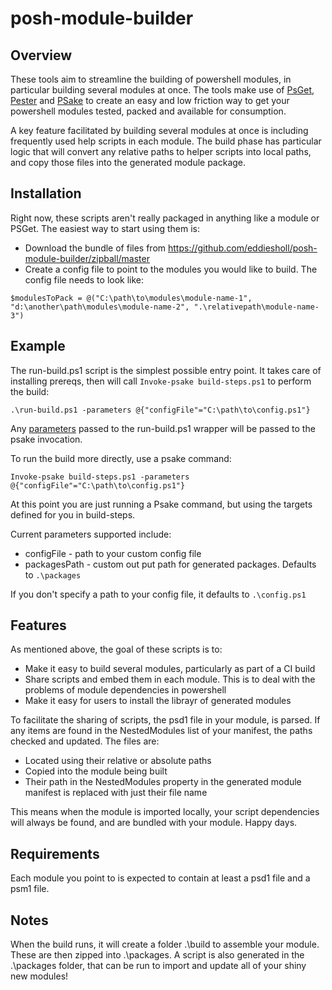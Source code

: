 # posh-module-builder

## Overview

These tools aim to streamline the building of powershell modules, in particular building several modules at once. The tools make use of [PsGet](https://github.com/psget/psget), [Pester](https://github.com/pester/Pester) and [PSake](https://github.com/psake/psake) to create an easy and low friction way to get your powershell modules tested, packed and available for consumption.

A key feature facilitated by building several modules at once is including frequently used help scripts in each module. The build phase has particular logic that will convert any relative paths to helper scripts into local paths, and copy those files into the generated module package.

## Installation

Right now, these scripts aren't really packaged in anything like a module or PSGet. The easiest way to start using them is:

* Download the bundle of files from https://github.com/eddiesholl/posh-module-builder/zipball/master
* Create a config file to point to the modules you would like to build. The config file needs to look like:

```
$modulesToPack = @("C:\path\to\modules\module-name-1", "d:\another\path\modules\module-name-2", ".\relativepath\module-name-3")
```

## Example

The run-build.ps1 script is the simplest possible entry point. It takes care of installing prereqs, then will call ```Invoke-psake build-steps.ps1``` to perform the build:

```.\run-build.ps1 -parameters @{"configFile"="C:\path\to\config.ps1"}```

Any [parameters](https://github.com/psake/psake/wiki/How-can-I-pass-parameters-to-my-psake-script%3F) passed to the run-build.ps1 wrapper will be passed to the psake invocation.

To run the build more directly, use a psake command:

```Invoke-psake build-steps.ps1 -parameters @{"configFile"="C:\path\to\config.ps1"}```


At this point you are just running a Psake command, but using the targets defined for you in build-steps.

Current parameters supported include:

* configFile - path to your custom config file
* packagesPath - custom out put path for generated packages. Defaults to ```.\packages```

If you don't specify a path to your config file, it defaults to ```.\config.ps1```


## Features

As mentioned above, the goal of these scripts is to:

* Make it easy to build several modules, particularly as part of a CI build
* Share scripts and embed them in each module. This is to deal with the problems of module dependencies in powershell
* Make it easy for users to install the librayr of generated modules

To facilitate the sharing of scripts, the psd1 file in your module, is parsed. If any items are found in the NestedModules list of your manifest, the paths checked and updated. The files are:

* Located using their relative or absolute paths
* Copied into the module being built
* Their path in the NestedModules property in the generated module manifest is replaced with just their file name

This means when the module is imported locally, your script dependencies will always be found, and are bundled with your module. Happy days.

## Requirements

Each module you point to is expected to contain at least a psd1 file and a psm1 file.

## Notes

When the build runs, it will create a folder .\build to assemble your module. These are then zipped into .\packages. A script is also generated in the .\packages folder, that can be run to import and update all of your shiny new modules!